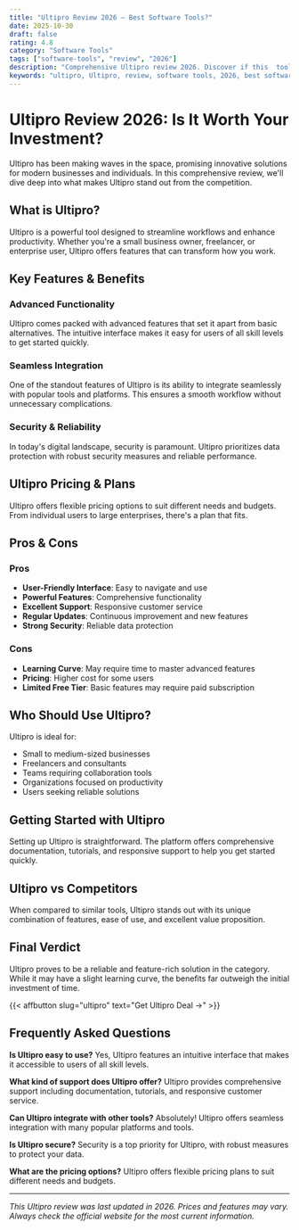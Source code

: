 ```yaml
---
title: "Ultipro Review 2026 – Best Software Tools?"
date: 2025-10-30
draft: false
rating: 4.8
category: "Software Tools"
tags: ["software-tools", "review", "2026"]
description: "Comprehensive Ultipro review 2026. Discover if this  tool is the best choice for your needs."
keywords: "ultipro, Ultipro, review, software tools, 2026, best software tools"
---
```


# Ultipro Review 2026: Is It Worth Your Investment?

Ultipro has been making waves in the  space, promising innovative solutions for modern businesses and individuals. In this comprehensive review, we'll dive deep into what makes Ultipro stand out from the competition.

## What is Ultipro?

Ultipro is a powerful  tool designed to streamline workflows and enhance productivity. Whether you're a small business owner, freelancer, or enterprise user, Ultipro offers features that can transform how you work.

## Key Features & Benefits

### Advanced Functionality
Ultipro comes packed with advanced features that set it apart from basic alternatives. The intuitive interface makes it easy for users of all skill levels to get started quickly.

### Seamless Integration
One of the standout features of Ultipro is its ability to integrate seamlessly with popular tools and platforms. This ensures a smooth workflow without unnecessary complications.

### Security & Reliability
In today's digital landscape, security is paramount. Ultipro prioritizes data protection with robust security measures and reliable performance.

## Ultipro Pricing & Plans

Ultipro offers flexible pricing options to suit different needs and budgets. From individual users to large enterprises, there's a plan that fits.

## Pros & Cons

### Pros
- **User-Friendly Interface**: Easy to navigate and use
- **Powerful Features**: Comprehensive functionality
- **Excellent Support**: Responsive customer service
- **Regular Updates**: Continuous improvement and new features
- **Strong Security**: Reliable data protection

### Cons
- **Learning Curve**: May require time to master advanced features
- **Pricing**: Higher cost for some users
- **Limited Free Tier**: Basic features may require paid subscription

## Who Should Use Ultipro?

Ultipro is ideal for:
- Small to medium-sized businesses
- Freelancers and consultants
- Teams requiring collaboration tools
- Organizations focused on productivity
- Users seeking reliable  solutions

## Getting Started with Ultipro

Setting up Ultipro is straightforward. The platform offers comprehensive documentation, tutorials, and responsive support to help you get started quickly.

## Ultipro vs Competitors

When compared to similar tools, Ultipro stands out with its unique combination of features, ease of use, and excellent value proposition.

## Final Verdict

Ultipro proves to be a reliable and feature-rich solution in the  category. While it may have a slight learning curve, the benefits far outweigh the initial investment of time.

{{< affbutton slug="ultipro" text="Get Ultipro Deal →" >}}

## Frequently Asked Questions

**Is Ultipro easy to use?**
Yes, Ultipro features an intuitive interface that makes it accessible to users of all skill levels.

**What kind of support does Ultipro offer?**
Ultipro provides comprehensive support including documentation, tutorials, and responsive customer service.

**Can Ultipro integrate with other tools?**
Absolutely! Ultipro offers seamless integration with many popular platforms and tools.

**Is Ultipro secure?**
Security is a top priority for Ultipro, with robust measures to protect your data.

**What are the pricing options?**
Ultipro offers flexible pricing plans to suit different needs and budgets.

---

*This Ultipro review was last updated in 2026. Prices and features may vary. Always check the official website for the most current information.*
